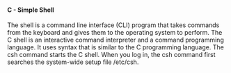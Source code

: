 #### C - Simple Shell
The shell is a command line interface (CLI) program that takes commands from the keyboard and gives them to the operating system to perform.
The C shell is an interactive command interpreter and a command programming language. It uses syntax that is similar to the C programming language. The csh command starts the C shell. When you log in, the csh command first searches the system-wide setup file /etc/csh.
